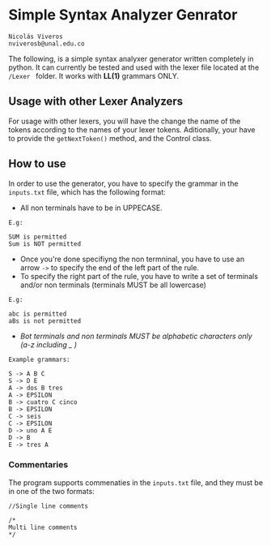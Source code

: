 # Simple Syntax Analyzer Genrator

```
Nicolás Viveros 
nviverosb@unal.edu.co
```


The following, is a simple syntax analyxer generator written completely in python. It can currently be tested and used with the lexer file located at the `/Lexer ` folder. It works with **LL(1)** grammars ONLY.

## Usage with other Lexer Analyzers

For usage with other lexers, you will have the change the name of the tokens according to the names of your lexer tokens. Aditionally, your have to provide the `getNextToken()` method, and the Control class.

## How to use 

In order to use the generator, you have to specify the grammar in the `inputs.txt` file, which has the following format:

* All non terminals have to be in UPPECASE.

 ```
 E.g:  
 
 SUM is permitted
 Sum is NOT permitted
 ```
* Once you're done specifiyng the non termninal, you have to use an arrow `->` to specify the end of the left part of the rule.
* To specify the right part of the rule, you have to write a set of terminals and/or non terminals (terminals MUST be all lowercase)

```
E.g: 

abc is permitted
aBs is not permitted

```

* _Bot terminals and non terminals MUST be alphabetic characters only (a-z including \_ )_

```
Example grammars:

S -> A B C
S -> D E
A -> dos B tres
A -> EPSILON
B -> cuatro C cinco
B -> EPSILON
C -> seis
C -> EPSILON
D -> uno A E
D -> B
E -> tres A
```

### Commentaries

The program supports commenaties in the `inputs.txt` file, and they must be in one of the two formats:

`//Single line comments`


```
/*
Multi line comments
*/
```